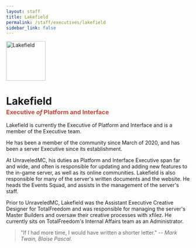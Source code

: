 ```yaml
---
layout: staff
title: Lakefield
permalink: /staff/executives/lakefield
sidebar_link: false
---
```


<img class="Staff-feature" src="https://crafatar.com/renders/head/77ca708d0717449bae691c503296e133?&amp;overlay" alt="Lakefield" width="108">

# Lakefield
<h3 style="margin-top: -1rem;"><span style="color: #cb4335">Executive <i>of</i> Platform and Interface</span></h3>  
Lakefield is currently the Executive of Platform and Interface and is a member of the Executive team. 

He has been a member of the community since March of 2020, and has been a server Executive since its establishment. 

At UnraveledMC, his duties as Platform and Interface Executive span far and wide, and often is responsible for updating and adding new features to the in-game server, as well as its online communities. Lakefield is also responsible for many of the server's written documents and the website. He heads the Events Squad, and assists in the management of the server's staff. 

Prior to UnraveledMC, Lakefield was the Assistant Executive Creative Designer for TotalFreedom and was responsible for managing the server's Master Builders and oversaw their creative processes with xfilez. He currently sits on TotalFreedom's Internal Affairs team as an Administrator. 

> "If I had more time, I would have written a shorter letter." *-- Mark Twain, Blaise Pascal.*

